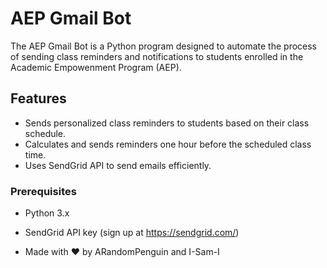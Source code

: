 # AEP Gmail Bot

The AEP Gmail Bot is a Python program designed to automate the process of sending class reminders and notifications to students enrolled in the Academic Empowenment Program (AEP).

## Features

- Sends personalized class reminders to students based on their class schedule.
- Calculates and sends reminders one hour before the scheduled class time.
- Uses SendGrid API to send emails efficiently.


### Prerequisites

- Python 3.x
- SendGrid API key (sign up at https://sendgrid.com/)

- Made with :heart: by ARandomPenguin and I-Sam-I 
